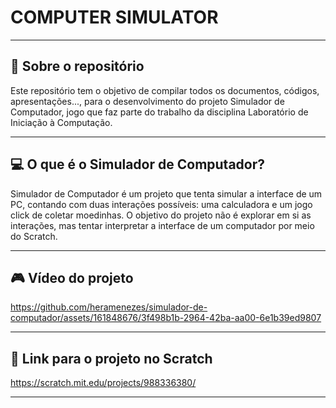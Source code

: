 # COMPUTER SIMULATOR
---

## 📑 Sobre o repositório

Este repositório tem o objetivo de compilar todos os documentos, códigos, apresentações..., para o desenvolvimento do projeto Simulador de Computador, jogo que faz parte do trabalho da disciplina Laboratório de Iniciação à Computação.

---

## 💻 O que é o Simulador de Computador?

Simulador de Computador é um projeto que tenta simular a interface de um PC, contando com duas interações possíveis: uma calculadora e um jogo click de coletar moedinhas. O objetivo do projeto não é explorar em si as interações, mas tentar interpretar a interface de um computador por meio do Scratch.

---

## 🎮 Vídeo do projeto

https://github.com/heramenezes/simulador-de-computador/assets/161848676/3f498b1b-2964-42ba-aa00-6e1b39ed9807

---

## 🔗 Link para o projeto no Scratch

https://scratch.mit.edu/projects/988336380/

---
